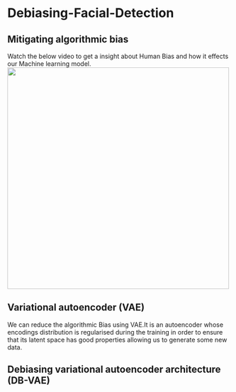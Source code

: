 # Debiasing-Facial-Detection

## Mitigating algorithmic bias
Watch the below video to get a insight about Human Bias and how it effects our Machine learning model.
[<img src="assets/video_play.png" width="500">](https://www.youtube.com/watch?v=59bMh59JQDo&feature=emb_logo)

## Variational autoencoder (VAE)
We can reduce the algorithmic Bias using VAE.It is an autoencoder whose encodings distribution is regularised during the training in    order to ensure that its latent space has good properties allowing us to generate some new data.

## Debiasing variational autoencoder architecture (DB-VAE)
